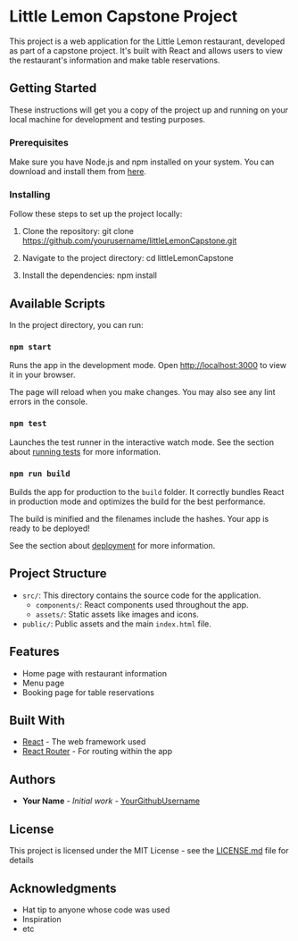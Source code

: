 # Little Lemon Capstone Project

This project is a web application for the Little Lemon restaurant, developed as part of a capstone project. It's built with React and allows users to view the restaurant's information and make table reservations.

## Getting Started

These instructions will get you a copy of the project up and running on your local machine for development and testing purposes.

### Prerequisites

Make sure you have Node.js and npm installed on your system. You can download and install them from [here](https://nodejs.org/).

### Installing

Follow these steps to set up the project locally:

1. Clone the repository:
   git clone https://github.com/yourusername/littleLemonCapstone.git


2. Navigate to the project directory:
   cd littleLemonCapstone

3. Install the dependencies:
   npm install

## Available Scripts

In the project directory, you can run:

### `npm start`

Runs the app in the development mode.
Open [http://localhost:3000](http://localhost:3000) to view it in your browser.

The page will reload when you make changes.
You may also see any lint errors in the console.

### `npm test`

Launches the test runner in the interactive watch mode.
See the section about [running tests](https://facebook.github.io/create-react-app/docs/running-tests) for more information.

### `npm run build`

Builds the app for production to the `build` folder.
It correctly bundles React in production mode and optimizes the build for the best performance.

The build is minified and the filenames include the hashes.
Your app is ready to be deployed!

See the section about [deployment](https://facebook.github.io/create-react-app/docs/deployment) for more information.

## Project Structure

- `src/`: This directory contains the source code for the application.
  - `components/`: React components used throughout the app.
  - `assets/`: Static assets like images and icons.
- `public/`: Public assets and the main `index.html` file.

## Features

- Home page with restaurant information
- Menu page
- Booking page for table reservations

## Built With

- [React](https://reactjs.org/) - The web framework used
- [React Router](https://reactrouter.com/) - For routing within the app

## Authors

* **Your Name** - *Initial work* - [YourGithubUsername](https://github.com/YourGithubUsername)

## License

This project is licensed under the MIT License - see the [LICENSE.md](LICENSE.md) file for details

## Acknowledgments

* Hat tip to anyone whose code was used
* Inspiration
* etc